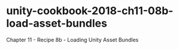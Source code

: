 # unity-cookbook-2018-ch11-08b-load-asset-bundles
Chapter 11 - Recipe 8b - Loading Unity Asset Bundles
